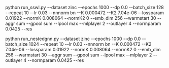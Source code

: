 python run_sswl.py --dataset zinc --epochs 1000  --dp 0.0 --batch_size 128 --repeat 10  --lr 0.03  --nnnorm bn  --K 0.000472 --K2 7.04e-06 --lossparam 0.01922 --normK 0.008064 --normK2 0 --emb_dim 256 --warmstart 30  --aggr sum --gpool sum --lpool max --mlplayer 2  --outlayer 4 --normparam 0.0425  --res 


python run_nestedgnn.py --dataset zinc --epochs 1000  --dp 0.0 --batch_size 1024 --repeat 10  --lr 0.03  --nnnorm bn  --K 0.000472 --K2 7.04e-06 --lossparam 0.01922 --normK 0.008064 --normK2 0 --emb_dim 256 --warmstart 30  --aggr sum --gpool sum --lpool max --mlplayer 2  --outlayer 4 --normparam 0.0425  --res 
